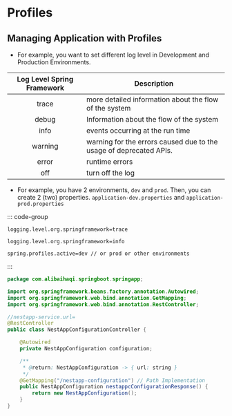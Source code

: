 # Profiles

## Managing Application with Profiles

- For example, you want to set different log level in Development and Production Environments.

| Log Level Spring Framework | Description                                                        |
|:--------------------------:|--------------------------------------------------------------------|
|            trace           | more detailed information about the flow of the system             |
|            debug           | Information about the flow of the system                           |
|            info            | events occurring at the run time                                   |
|           warning          | warning for the errors caused due to the usage of deprecated APIs. |
|            error           | runtime errors                                                     |
|             off            | turn off the log                                                   |

- For example, you have 2 environments, `dev` and `prod`. Then, you can create 2 (two) properties. `application-dev.properties` and `application-prod.properties`

::: code-group
```properties [application-dev.properties]
logging.level.org.springframework=trace
```

```properties [application-prod.properties]
logging.level.org.springframework=info
```

```properties [application.properties]
spring.profiles.active=dev // or prod or other environments
```
:::

```java [NestAppConfigurationController]
package com.alibaihaqi.springboot.springapp;

import org.springframework.beans.factory.annotation.Autowired;
import org.springframework.web.bind.annotation.GetMapping;
import org.springframework.web.bind.annotation.RestController;

//nestapp-service.url=
@RestController
public class NestAppConfigurationController {

    @Autowired
    private NestAppConfiguration configuration;

    /**
     * @return: NestAppConfiguration -> { url: string }
     */
    @GetMapping("/nestapp-configuration") // Path Implementation
    public NestAppConfiguration nestappcConfigurationResponse() {
        return new NestAppConfiguration();
    }
}
```